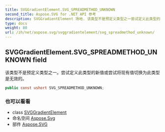 ```yaml
---
title: SVGGradientElement.SVG_SPREADMETHOD_UNKNOWN
second_title: Aspose.SVG for .NET API 参考
description: SVGGradientElement 场地. 该类型不是预定义类型之一尝试定义此类型的新值或尝试将现有值切换为此类型是无效的
type: docs
weight: 80
url: /zh/net/aspose.svg/svggradientelement/svg_spreadmethod_unknown/
---
```

## SVGGradientElement.SVG_SPREADMETHOD_UNKNOWN field

该类型不是预定义类型之一。尝试定义此类型的新值或尝试将现有值切换为此类型是无效的。

```csharp
public const ushort SVG_SPREADMETHOD_UNKNOWN;
```

### 也可以看看

* class [SVGGradientElement](../)
* 命名空间 [Aspose.Svg](../../svggradientelement/)
* 部件 [Aspose.SVG](../../../)


